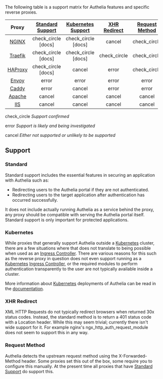 
The following table is a support matrix for Authelia features and specific reverse proxies.

|Proxy    |[Standard Support](#standard)                                |[Kubernetes Support](#kubernetes)                            |[XHR Redirect](#xhr-redirect)                         |[Request Method](#request-method)                     |
|:-------:|:-----------------------------------------------------------:|:-----------------------------------------------------------:|:----------------------------------------------------:|:----------------------------------------------------:|
|[NGINX]  |<span class="material-icons green">check_circle</span> [docs]|<span class="material-icons green">check_circle</span> [docs]|<span class="material-icons red">cancel</span>        |<span class="material-icons green">check_circle</span>|
|[Traefik]|<span class="material-icons green">check_circle</span> [docs]|<span class="material-icons green">check_circle</span> [docs]|<span class="material-icons green">check_circle</span>|<span class="material-icons green">check_circle</span>|
|[HAProxy]|<span class="material-icons green">check_circle</span> [docs]|<span class="material-icons red">cancel</span>               |<span class="material-icons orange">error</span>      |<span class="material-icons green">check_circle</span>|
|[Envoy]  |<span class="material-icons orange">error</span>             |<span class="material-icons orange">error</span>             |<span class="material-icons orange">error</span>      |<span class="material-icons orange">error</span>      |
|[Caddy]  |<span class="material-icons orange">error</span>             |<span class="material-icons red">cancel</span>               |<span class="material-icons orange">error</span>      |<span class="material-icons orange">error</span>      |
|[Apache] |<span class="material-icons red">cancel</span>               |<span class="material-icons red">cancel</span>               |<span class="material-icons red">cancel</span>        |<span class="material-icons red">cancel</span>        |
|[IIS]    |<span class="material-icons red">cancel</span>               |<span class="material-icons red">cancel</span>               |<span class="material-icons red">cancel</span>        |<span class="material-icons red">cancel</span>        |

<span class="material-icons green">check_circle</span> *Support confirmed*

<span class="material-icons orange">error</span> *Support is likely and being investigated*

<span class="material-icons red">cancel</span> *Either not supported or unlikely to be supported*

## Support

### Standard

Standard support includes the essential features in securing an application with Authelia such as:

- Redirecting users to the Authelia portal if they are not authenticated.
- Redirecting users to the target application after authentication has occurred successfully.

It does not include actually running Authelia as a service behind the proxy, any proxy should be compatible with serving
the Authelia portal itself. Standard support is only important for protected applications.

### Kubernetes

While proxies that generally support Authelia outside a [Kubernetes] cluster, there are a few situations where that does
not translate to being possible when used as an [Ingress Controller]. There are various reasons for this such as the
reverse proxy in question does not even support running as a [Kubernetes] [Ingress Controller], or the required modules
to perform authentication transparently to the user are not typically available inside a cluster.

More information about [Kubernetes] deployments of Authelia can be read in the 
[documentation](../deployment/deployment-kubernetes.md).

### XHR Redirect

XML HTTP Requests do not typically redirect browsers when returned 30x status codes. Instead, the standard method is to
return a 401 status code with a Location header. While this may seem trivial; currently there isn't wide support for it.
For example nginx's ngx_http_auth_request_module does not seem to support this in any way.

### Request Method

Authelia detects the upstream request method using the X-Forwarded-Method header. Some proxies set this out of the box,
some require you to configure this manually. At the present time all proxies that have 
[Standard Support](#standard-support) do support this.

[NGINX]: https://www.nginx.com/
[Traefik]: https://traefik.io/
[HAProxy]: https://www.haproxy.com/
[Envoy]: https://www.envoyproxy.io/
[Caddy]: https://caddyserver.com/
[Apache]: https://httpd.apache.org/
[IIS]: https://www.iis.net/
[Kubernetes]: https://kubernetes.io/
[Ingress Controller]: https://kubernetes.io/docs/concepts/services-networking/ingress-controllers/
